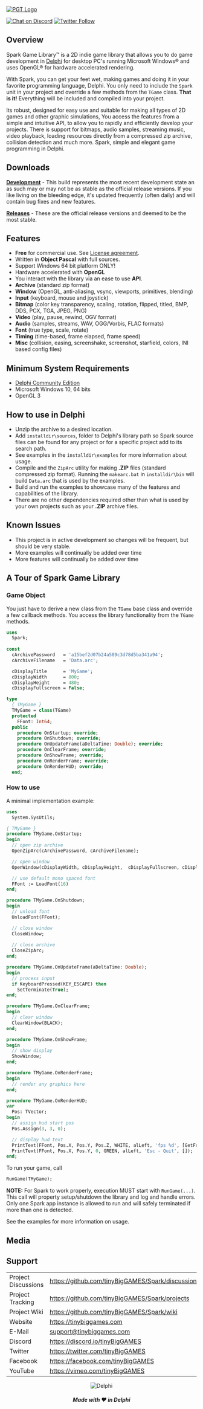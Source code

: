 <a href="https://tinybiggames.com" target="_blank">![PGT Logo](media/logo.png)</a>

[![Chat on Discord](https://img.shields.io/discord/754884471324672040.svg?logo=discord)](https://discord.gg/tPWjMwK) [![Twitter Follow](https://img.shields.io/twitter/follow/tinyBigGAMES?style=social)](https://twitter.com/tinyBigGAMES)

## Overview
Spark Game Library&trade; is a 2D indie game library that allows you to do game development in <a href="https://www.embarcadero.com/products/delphi" target="_blank">Delphi</a> for desktop PC's running Microsoft Windows® and uses OpenGL® for hardware accelerated rendering.

With Spark, you can get your feet wet, making games and doing it in your favorite programming language, Delphi. You only need to include the `Spark` unit in your project and override a few methods from the `TGame` class. **That is it!** Everything will be included and compiled into your project.

Its robust, designed for easy use and suitable for making all types of 2D games and other graphic simulations, You access the features from a simple and intuitive API, to allow you to rapidly and efficiently develop your projects. There is support for bitmaps, audio samples, streaming music, video playback, loading resources directly from a compressed zip archive, collision detection and much more. Spark, simple and elegant game programming in Delphi. 

## Downloads
<a href="https://github.com/tinyBigGAMES/Spark/archive/refs/heads/main.zip" target="_blank">**Development**</a> - This build represents the most recent development state an as such may or may not be as stable as the official release versions. If you like living on the bleeding edge, it's updated frequently (often daily) and will contain bug fixes and new features.

<a href="https://github.com/tinyBigGAMES/Spark/releases" target="_blank">**Releases**</a> - These are the official release versions and deemed to be the most stable.

## Features
- **Free** for commercial use. See <a href="https://github.com/tinyBigGAMES/Spark/blob/main/LICENSE" target="_blank">License agreement</a>.
- Written in **Object Pascal** with full sources.
- Support Windows 64 bit platform ONLY!
- Hardware accelerated with **OpenGL**
- You interact with the library via an ease to use **API**.
- **Archive** (standard zip format)
- **Window** (OpenGL, anti-aliasing, vsync, viewports, primitives, blending)
- **Input** (keyboard, mouse and joystick)
- **Bitmap** (color key transparency, scaling, rotation, flipped, titled,  BMP, DDS, PCX, TGA, JPEG, PNG)
- **Video** (play, pause, rewind, OGV format)
- **Audio** (samples, streams, WAV, OGG/Vorbis, FLAC formats)
- **Font** (true type, scale, rotate)
- **Timing** (time-based, frame elapsed, frame speed)
- **Misc** (collision, easing, screenshake, screenshot, starfield, colors, INI based config files)

## Minimum System Requirements
- <a href="https://www.embarcadero.com/products/delphi/starter" target="_blank">Delphi Community Edition</a>
- Microsoft Windows 10, 64 bits
- OpenGL 3

## How to use in Delphi
- Unzip the archive to a desired location.
- Add `installdir\sources`, folder to Delphi's library path so Spark source files can be found for any project or for a specific project add to its search path.
- See examples in the `installdir\examples` for more information about usage.
- Compile and the `ZipArc` utility for making **.ZIP** files (standard compressed zip format). Running the `makearc.bat` in `installdir\bin` will build `Data.arc` that is used by the examples.
- Build and run the examples to showcase many of the features and capabilities of the library.
- There are no other dependencies required other than what is used by your own projects such as your **.ZIP** archive files.

## Known Issues
- This project is in active development so changes will be frequent, but should be very stable. 
- More examples will continually be added over time
- More features will continually be added over time

## A Tour of Spark Game Library
### Game Object
You just have to derive a new class from the `TGame` base class and override a few callback methods. You access the library functionality from the `TGame` methods.
```pascal
uses
  Spark;
  
const
  cArchivePassword   = 'a15bef2d07b24a589c3d78d5ba341a94';
  cArchiveFilename   = 'Data.arc';

  cDisplayTitle      = 'MyGame';
  cDisplayWidth      = 800;
  cDisplayHeight     = 480;
  cDisplayFullscreen = False;

type
  { TMyGame }
  TMyGame = class(TGame)
  protected
    FFont: Int64;
  public
    procedure OnStartup; override;
    procedure OnShutdown; override;
    procedure OnUpdateFrame(aDeltaTime: Double); override;
    procedure OnClearFrame; override;
    procedure OnShowFrame; override;
    procedure OnRenderFrame; override;
    procedure OnRenderHUD; override;
  end;
```
### How to use
A minimal implementation example:
```pascal
uses
  System.SysUtils;

{ TMyGame }
procedure TMyGame.OnStartup;
begin
  // open zip archive
  OpenZipArc(cArchivePassword, cArchiveFilename);  

  // open window
  OpenWindow(cDisplayWidth, cDisplayHeight,  cDisplayFullscreen, cDisplayTitle);

  // use default mono spaced font
  FFont := LoadFont(16)
end;

procedure TMyGame.OnShutdown;
begin
  // unload font
  UnloadFont(FFont);

  // close window
  CloseWindow;
  
  // close archive
  CloseZipArc;  
end;

procedure TMyGame.OnUpdateFrame(aDeltaTime: Double);
begin
  // process input
  if KeyboardPressed(KEY_ESCAPE) then
    SetTerminate(True);
end;

procedure TMyGame.OnClearFrame;
begin
  // clear window
  ClearWindow(BLACK);
end;

procedure TMyGame.OnShowFrame;
begin
  // show display
  ShowWindow;
end;

procedure TMyGame.OnRenderFrame;
begin
  // render any graphics here
end;

procedure TMyGame.OnRenderHUD;
var
  Pos: TVector;
begin
  // assign hud start pos
  Pos.Assign(3, 3, 0);

  // display hud text
  PrintText(FFont, Pos.X, Pos.Y, Pos.Z, WHITE, alLeft, 'fps %d', [GetFrameRate]);
  PrintText(FFont, Pos.X, Pos.Y, 0, GREEN, alLeft, 'Esc - Quit', []);
end;
```
To run your game, call
```pascal
RunGame(TMyGame);
```
**NOTE:** For Spark to work properly, execution MUST start with `RunGame(...)`. This call will property setup/shutdown the library and log and handle errors. Only one Spark app instance is allowed to run and will safely terminated if more than one is detected.

See the examples for more information on usage.

## Media


## Support
<table>
<tbody>
	<tr>
		<td>Project Discussions</td>
		<td><a href="https://github.com/tinyBigGAMES/Spark/discussions">https://github.com/tinyBigGAMES/Spark/discussions</a></td>
	</tr>
	<tr>
		<td>Project Tracking</td>
		<td><a href="https://github.com/tinyBigGAMES/Spark/projects">https://github.com/tinyBigGAMES/Spark/projects</a></td>
	</tr>
	<tr>
		<td>Project Wiki</td>
		<td><a href="https://github.com/tinyBigGAMES/Spark/wiki">https://github.com/tinyBigGAMES/Spark/wiki</a></td>
	</tr>		
	<tr>
		<td>Website</td>
		<td><a href="https://tinybiggames.com">https://tinybiggames.com</a></td>
	</tr>
	<tr>
		<td>E-Mail</td>
		<td><a href="mailto:support@tinybiggames.com">support@tinybiggames.com</a></td>
	</tr>
	<tr>
		<td>Discord</td>
		<td><a href="https://discord.gg/tPWjMwK">https://discord.io/tinyBigGAMES</a></td>
	</tr>
	<tr>
		<td>Twitter</td>
		<td><a href="https://twitter.com/tinyBigGAMES">https://twitter.com/tinyBigGAMES</a></td>
	</tr>
	<tr>
		<td>Facebook</td>
		<td><a href="https://facebook.com/tinyBigGAMES">https://facebook.com/tinyBigGAMES</a></td>
	</tr>
	<tr>
		<td>YouTube</td>
		<td><a href="https://youtube.com/tinyBigGAMES">https://vimeo.com/tinyBigGAMES</a></td>
	</tr>
</tbody>
</table>

<p align="center">
<img src="media/delphi.png" alt="Delphi">
</p>
<h5 align="center">

Made with :heart: in Delphi
</h5>


